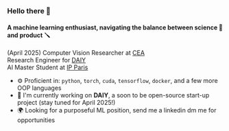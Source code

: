### Hello there 👋

#### A machine learning enthusiast, navigating the balance between science 🔬 and product 🪛 

(April 2025) Computer Vision Researcher at [CEA](https://www.cea.fr/)<br>
Research Engineer for [DAIY](https://daiy-project.github.io/daiy-landing-page/)<br>
AI Master Student at [IP Paris](https://www.ip-paris.fr/)<br>

- ⚙️ Proficient in: `python`, `torch`, `cuda`, `tensorflow`, `docker`, and a few more OOP languages
- 🧠 I'm currently working on **DAIY**, a soon to be open-source start-up project (stay tuned for April 2025!)
- 🌍 Looking for a purposeful ML position, send me a linkedin dm me for opportunities

<!--
**jordisassoon/jordisassoon** is a ✨ _special_ ✨ repository because its `README.md` (this file) appears on your GitHub profile.

Here are some ideas to get you started:

- 🔭 I’m currently working on ...
- 🌱 I’m currently learning ...
- 👯 I’m looking to collaborate on ...
- 🤔 I’m looking for help with ...
- 💬 Ask me about ...
- 📫 How to reach me: ...
- 😄 Pronouns: ...
- ⚡ Fun fact: ...
-->
